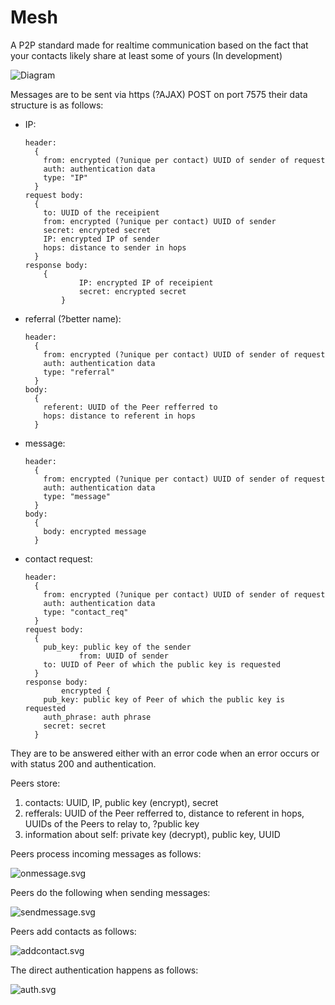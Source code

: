 # Mesh

A P2P standard made for realtime communication based on the fact that your contacts likely share at least some of yours (In development)

![Diagram](charts/main.svg)

Messages are to be sent via https (?AJAX) POST on port 7575 their data structure is as follows:
  * IP:
    ```
    header:
      {
        from: encrypted (?unique per contact) UUID of sender of request
        auth: authentication data
        type: "IP"
      }
    request body:
      {
        to: UUID of the receipient
        from: encrypted (?unique per contact) UUID of sender
        secret: encrypted secret
        IP: encrypted IP of sender
        hops: distance to sender in hops
      }
    response body:
    	{
				IP: encrypted IP of receipient
				secret: encrypted secret
			}
    ```
  * referral (?better name):
    ```
    header:
      {
        from: encrypted (?unique per contact) UUID of sender of request
        auth: authentication data
        type: "referral"
      }
    body:
      {
        referent: UUID of the Peer refferred to
        hops: distance to referent in hops
      }
  * message:
    ```
    header:
      {
        from: encrypted (?unique per contact) UUID of sender of request
        auth: authentication data
        type: "message"
      }
    body:
      {
        body: encrypted message
      }
  * contact request:
    ```
    header:
      {
        from: encrypted (?unique per contact) UUID of sender of request
        auth: authentication data
        type: "contact_req"
      }
    request body:
      {
      	pub_key: public key of the sender
				from: UUID of sender
      	to: UUID of Peer of which the public key is requested
      }
    response body:
			encrypted {
      	pub_key: public key of Peer of which the public key is requested
      	auth_phrase: auth phrase
      	secret: secret
      } 
    ```
They are to be answered either with an error code when an error occurs or with status 200 and authentication.

Peers store:
  1. contacts: UUID, IP, public key (encrypt), secret
  2. refferals: UUID of the Peer refferred to, distance to referent in hops, UUIDs of the Peers to relay to, ?public key
  3. information about self: private key (decrypt), public key, UUID

Peers process incoming messages as follows:

![onmessage.svg](charts/onmessage.svg)

Peers do the following when sending messages:

![sendmessage.svg](charts/sendmessage.svg)

Peers add contacts as follows:

![addcontact.svg](charts/addcontact.svg)

The direct authentication happens as follows:

![auth.svg](charts/auth.svg)
